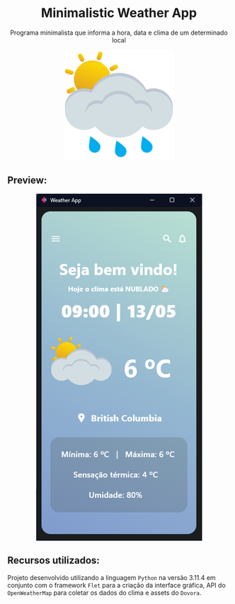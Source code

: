 <h1 align="center">Minimalistic Weather App</h1>
<p align="center">Programa minimalista que informa a hora, data e clima de um determinado local</p>

<div align="center">
 <img src="assets/weather_icons_dovora_interactive/SVG/day_rain.svg" width="250px" height="250px" alt="app-logo">
</div>

## Preview:

<div align="center">
 <img src="screenshots/Screenshot_1.png">
</div>

## Recursos utilizados:

Projeto desenvolvido utilizando a linguagem ```Python``` na versão 3.11.4 em conjunto com o framework ```Flet``` para a criação da interface gráfica, API do ```OpenWeatherMap``` para coletar os dados do clima e assets do ```Dovora```.
